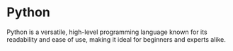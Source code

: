 # Python
Python is a versatile, high-level programming language known for its readability and ease of use, making it ideal for beginners and experts alike.
